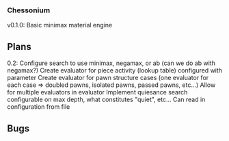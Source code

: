 
### Chessonium

v0.1.0: Basic minimax material engine

## Plans

0.2:
Configure search to use minimax, negamax, or ab (can we do ab with negamax?)
Create evaluator for piece activity (lookup table) configured with parameter
Create evaluator for pawn structure cases (one evaluator for each case => doubled pawns, isolated pawns, passed pawns, etc...)
Allow for multiple evaluators in evaluator
Implement quiesance search configurable on max depth, what constitutes "quiet", etc...
Can read in configuration from file

## Bugs
